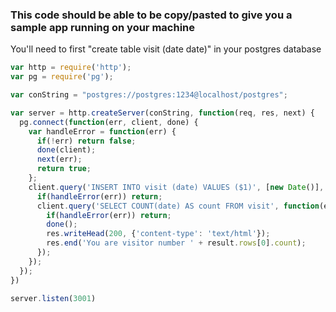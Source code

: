 ### This code should be able to be copy/pasted to give you a sample app running on your machine

You'll need to first "create table visit (date date)" in your postgres database

```javascript
var http = require('http');
var pg = require('pg');

var conString = "postgres://postgres:1234@localhost/postgres";

var server = http.createServer(conString, function(req, res, next) {
  pg.connect(function(err, client, done) {
    var handleError = function(err) {
      if(!err) return false;
      done(client);
      next(err);
      return true;
    };
    client.query('INSERT INTO visit (date) VALUES ($1)', [new Date()], function(err, result) {
      if(handleError(err)) return;
      client.query('SELECT COUNT(date) AS count FROM visit', function(err, result) {
        if(handleError(err)) return;
        done();
        res.writeHead(200, {'content-type': 'text/html'});
        res.end('You are visitor number ' + result.rows[0].count);
      });
    });
  });
})

server.listen(3001)
```